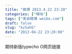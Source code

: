 ```yaml
---
title: "微博 2013.4.22 23:20"
categories: ["嘀咕"]
tags: ["来自微博 weibo.com"]
draft: false
slug: "kzSahG"
date: "2013-04-22 23:20:00"
---
```


<p>期待新版typecho O网页链接 ​​​​</p>

